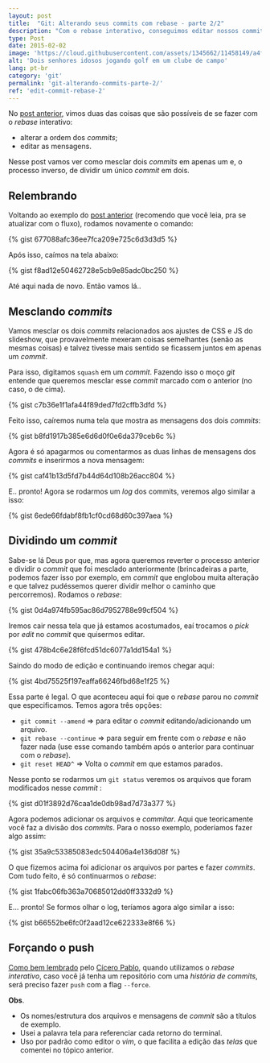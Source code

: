```yaml
---
layout: post
title:  "Git: Alterando seus commits com rebase - parte 2/2"
description: "Com o rebase interativo, conseguimos editar nossos commits em um mesmo branch, seja mesclando-os, alterando a ordem e editando as mensagens."
type: Post
date: 2015-02-02
image: 'https://cloud.githubusercontent.com/assets/1345662/11458149/a4fe99da-96a1-11e5-8d30-0f4938603dcc.jpg'
alt: 'Dois senhores idosos jogando golf em um clube de campo'
lang: pt-br
category: 'git'
permalink: 'git-alterando-commits-parte-2/'
ref: 'edit-commit-rebase-2'
---
```


No [post anterior](/git-alterando-commits-parte-1/), vimos duas das coisas que são possíveis de se fazer com o *rebase* interativo:

* alterar a ordem dos _commits_;
* editar as mensagens.

Nesse post vamos ver como mesclar dois _commits_ em apenas um e, o processo inverso, de dividir um único _commit_ em dois.

## Relembrando

Voltando ao exemplo do [post anterior](/git-alterando-commits-parte-1) (recomendo que você leia, pra se atualizar com o fluxo), rodamos novamente o comando:

{% gist 677088afc36ee7fca209e725c6d3d3d5 %}

Após isso, caímos na tela abaixo:

{% gist f8ad12e50462728e5cb9e85adc0bc250 %}

Até aqui nada de novo. Então vamos lá..

## Mesclando _commits_

Vamos mesclar os dois _commits_ relacionados aos ajustes de CSS e JS do slideshow, que provavelmente mexeram coisas semelhantes (senão as mesmas coisas) e talvez tivesse mais sentido se ficassem juntos em apenas um _commit_.

Para isso, digitamos `squash` em um _commit_. Fazendo isso o moço *git* entende que queremos mesclar esse _commit_ marcado com o anterior (no caso, o de cima).

{% gist c7b36e1f1afa44f89ded7fd2cffb3dfd %}

Feito isso, caíremos numa tela que mostra as mensagens dos dois _commits_:

{% gist b8fd1917b385e6d6d0f0e6da379ceb6c %}

Agora é só apagarmos ou comentarmos as duas linhas de mensagens dos _commits_ e inserirmos a nova mensagem:

{% gist caf41b13d5fd7b44d64d108b26acc804 %}

E.. pronto! Agora se rodarmos um *log* dos commits, veremos algo similar a isso:

{% gist 6ede66fdabf8fb1cf0cd68d60c397aea %}

## Dividindo um _commit_

Sabe-se lá Deus por que, mas agora queremos reverter o processo anterior e dividir o _commit_ que foi mesclado anteriormente (brincadeiras a parte, podemos fazer isso por exemplo, em _commit_ que englobou muita alteração e que talvez pudéssemos querer dividir melhor o caminho que percorremos). Rodamos o *rebase*:

{% gist 0d4a974fb595ac86d7952788e99cf504 %}

Iremos cair nessa tela que já estamos acostumados, eaí trocamos o *pick* por *edit* no _commit_ que quisermos editar.

{% gist 478b4c6e28f6fcd51dc6077a1dd154a1 %}

Saindo do modo de edição e continuando iremos chegar aqui:

{% gist 4bd75525f197eaffa66246fbd68e1f25 %}

Essa parte é legal. O que aconteceu aqui foi que o *rebase* parou no _commit_ que especificamos. Temos agora três opções:

* `git commit --amend` => para editar o _commit_ editando/adicionando um arquivo.
* `git rebase --continue` => para seguir em frente com o *rebase* e não fazer nada (use esse comando também após o anterior para continuar com o *rebase*).
* `git reset HEAD^` => Volta o _commit_ em que estamos parados.

Nesse ponto se rodarmos um `git status` veremos os arquivos que foram modificados nesse _commit_ :

{% gist d01f3892d76caa1de0db98ad7d73a377 %}

Agora podemos adicionar os arquivos e *commitar*. Aqui que teoricamente você faz a divisão dos _commits_. Para o nosso exemplo, poderíamos fazer algo assim:

{% gist 35a9c53385083edc504406a4e136d08f %}

O que fizemos acima foi adicionar os arquivos por partes e fazer _commits_. Com tudo feito, é só continuarmos o *rebase*:

{% gist 1fabc06fb363a70685012dd0ff3332d9 %}

E... pronto! Se formos olhar o log, teríamos agora algo similar a isso:

{% gist b66552be6fc0f2aad12ce622333e8f66 %}

## Forçando o push

[Como bem lembrado](https://github.com/raphaelfabeni/raphaelfabeni.github.io/issues/9) pelo [Cícero Pablo](https://github.com/ciceropablo), quando utilizamos o *rebase interativo*, caso você já tenha um repositório com uma *história de commits*, será preciso fazer `push` com a flag `--force`.

**Obs**.

* Os nomes/estrutura dos arquivos e mensagens de _commit_ são a títulos de exemplo.
* Usei a palavra tela para referenciar cada retorno do terminal.
* Uso por padrão como editor o *vim*, o que facilita a edição das *telas* que comentei no tópico anterior.
